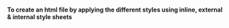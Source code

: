 #### To create an html file by applying the different styles using inline, external & internal style sheets

